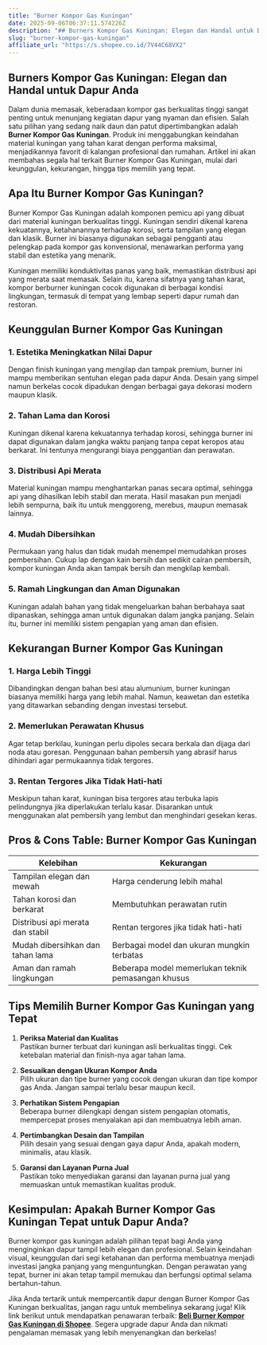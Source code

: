 ```yaml
---
title: "Burner Kompor Gas Kuningan"
date: 2025-09-06T06:37:11.574226Z
description: "## Burners Kompor Gas Kuningan: Elegan dan Handal untuk Dapur Anda..."
slug: "burner-kompor-gas-kuningan"
affiliate_url: "https://s.shopee.co.id/7V44C68VX2"
---
```

## Burners Kompor Gas Kuningan: Elegan dan Handal untuk Dapur Anda

Dalam dunia memasak, keberadaan kompor gas berkualitas tinggi sangat penting untuk menunjang kegiatan dapur yang nyaman dan efisien. Salah satu pilihan yang sedang naik daun dan patut dipertimbangkan adalah **Burner Kompor Gas Kuningan**. Produk ini menggabungkan keindahan material kuningan yang tahan karat dengan performa maksimal, menjadikannya favorit di kalangan profesional dan rumahan. Artikel ini akan membahas segala hal terkait Burner Kompor Gas Kuningan, mulai dari keunggulan, kekurangan, hingga tips memilih yang tepat.

## Apa Itu Burner Kompor Gas Kuningan?

Burner Kompor Gas Kuningan adalah komponen pemicu api yang dibuat dari material kuningan berkualitas tinggi. Kuningan sendiri dikenal karena kekuatannya, ketahanannya terhadap korosi, serta tampilan yang elegan dan klasik. Burner ini biasanya digunakan sebagai pengganti atau pelengkap pada kompor gas konvensional, menawarkan performa yang stabil dan estetika yang menarik.

Kuningan memiliki konduktivitas panas yang baik, memastikan distribusi api yang merata saat memasak. Selain itu, karena sifatnya yang tahan karat, kompor berburner kuningan cocok digunakan di berbagai kondisi lingkungan, termasuk di tempat yang lembap seperti dapur rumah dan restoran.

## Keunggulan Burner Kompor Gas Kuningan

### 1. Estetika Meningkatkan Nilai Dapur

Dengan finish kuningan yang mengilap dan tampak premium, burner ini mampu memberikan sentuhan elegan pada dapur Anda. Desain yang simpel namun berkelas cocok dipadukan dengan berbagai gaya dekorasi modern maupun klasik.

### 2. Tahan Lama dan Korosi

Kuningan dikenal karena kekuatannya terhadap korosi, sehingga burner ini dapat digunakan dalam jangka waktu panjang tanpa cepat keropos atau berkarat. Ini tentunya mengurangi biaya penggantian dan perawatan.

### 3. Distribusi Api Merata

Material kuningan mampu menghantarkan panas secara optimal, sehingga api yang dihasilkan lebih stabil dan merata. Hasil masakan pun menjadi lebih sempurna, baik itu untuk menggoreng, merebus, maupun memasak lainnya.

### 4. Mudah Dibersihkan

Permukaan yang halus dan tidak mudah menempel memudahkan proses pembersihan. Cukup lap dengan kain bersih dan sedikit cairan pembersih, kompor kuningan Anda akan tampak bersih dan mengkilap kembali.

### 5. Ramah Lingkungan dan Aman Digunakan

Kuningan adalah bahan yang tidak mengeluarkan bahan berbahaya saat dipanaskan, sehingga aman untuk digunakan dalam jangka panjang. Selain itu, burner ini memiliki sistem pengapian yang aman dan efisien.

## Kekurangan Burner Kompor Gas Kuningan

### 1. Harga Lebih Tinggi

Dibandingkan dengan bahan besi atau alumunium, burner kuningan biasanya memiliki harga yang lebih mahal. Namun, keawetan dan estetika yang ditawarkan sebanding dengan investasi tersebut.

### 2. Memerlukan Perawatan Khusus

Agar tetap berkilau, kuningan perlu dipoles secara berkala dan dijaga dari noda atau goresan. Penggunaan bahan pembersih yang abrasif harus dihindari agar permukaannya tidak tergores.

### 3. Rentan Tergores Jika Tidak Hati-hati

Meskipun tahan karat, kuningan bisa tergores atau terbuka lapis pelindungnya jika diperlakukan terlalu kasar. Disarankan untuk menggunakan alat pembersih yang lembut dan menghindari gesekan keras.

## Pros & Cons Table: Burner Kompor Gas Kuningan

| Kelebihan                                   | Kekurangan                                           |
|----------------------------------------------|------------------------------------------------------|
| Tampilan elegan dan mewah                   | Harga cenderung lebih mahal                        |
| Tahan korosi dan berkarat                   | Membutuhkan perawatan rutin                      |
| Distribusi api merata dan stabil           | Rentan tergores jika tidak hati-hati             |
| Mudah dibersihkan dan tahan lama           | Berbagai model dan ukuran mungkin terbatas     |
| Aman dan ramah lingkungan                  | Beberapa model memerlukan teknik pemasangan khusus |

## Tips Memilih Burner Kompor Gas Kuningan yang Tepat

1. **Periksa Material dan Kualitas**  
Pastikan burner terbuat dari kuningan asli berkualitas tinggi. Cek ketebalan material dan finish-nya agar tahan lama.

2. **Sesuaikan dengan Ukuran Kompor Anda**  
Pilih ukuran dan tipe burner yang cocok dengan ukuran dan tipe kompor gas Anda. Jangan sampai terlalu besar maupun kecil.

3. **Perhatikan Sistem Pengapian**  
Beberapa burner dilengkapi dengan sistem pengapian otomatis, mempercepat proses menyalakan api dan membuatnya lebih aman.

4. **Pertimbangkan Desain dan Tampilan**  
Pilih desain yang sesuai dengan gaya dapur Anda, apakah modern, minimalis, atau klasik.

5. **Garansi dan Layanan Purna Jual**  
Pastikan toko menyediakan garansi dan layanan purna jual yang memuaskan untuk memastikan kualitas produk.

## Kesimpulan: Apakah Burner Kompor Gas Kuningan Tepat untuk Dapur Anda?

Burner kompor gas kuningan adalah pilihan tepat bagi Anda yang menginginkan dapur tampil lebih elegan dan profesional. Selain keindahan visual, keunggulan dari segi ketahanan dan performa membuatnya menjadi investasi jangka panjang yang menguntungkan. Dengan perawatan yang tepat, burner ini akan tetap tampil memukau dan berfungsi optimal selama bertahun-tahun.

Jika Anda tertarik untuk mempercantik dapur dengan Burner Kompor Gas Kuningan berkualitas, jangan ragu untuk membelinya sekarang juga! Klik link berikut untuk mendapatkan penawaran terbaik: **[Beli Burner Kompor Gas Kuningan di Shopee](https://s.shopee.co.id/7V44C68VX2)**. Segera upgrade dapur Anda dan nikmati pengalaman memasak yang lebih menyenangkan dan berkelas!